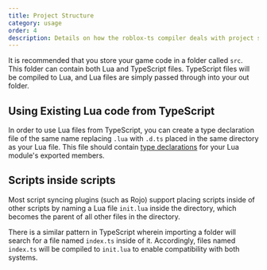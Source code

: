 ```yaml
---
title: Project Structure
category: usage
order: 4
description: Details on how the roblox-ts compiler deals with project structure and files.
---
```


It is recommended that you store your game code in a folder called `src`. This folder can contain both Lua and TypeScript files. TypeScript files will be compiled to Lua, and Lua files are simply passed through into your out folder.

## Using Existing Lua code from TypeScript

In order to use Lua files from TypeScript, you can create a type declaration file of the same name replacing `.lua` with `.d.ts` placed in the same directory as your Lua file. This file should contain [type declarations](https://www.typescriptlang.org/docs/handbook/declaration-files/by-example.html) for your Lua module's exported members.

## Scripts inside scripts
Most script syncing plugins (such as Rojo) support placing scripts inside of other scripts by naming a Lua file `init.lua` inside the directory, which becomes the parent of all other files in the directory. 

There is a similar pattern in TypeScript wherein importing a folder will search for a file named `index.ts` inside of it. Accordingly, files named `index.ts` will be compiled to `init.lua` to enable compatibility with both systems.